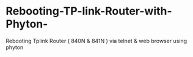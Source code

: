 # Rebooting-TP-link-Router-with-Phyton-
Rebooting Tplink Router ( 840N &amp; 841N ) via telnet &amp; web browser using phyton 
